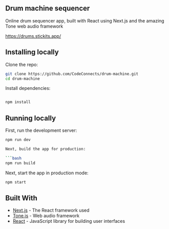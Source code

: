 ## Drum machine sequencer

Online drum sequencer app, built with React using Next.js and the amazing Tone web audio framework

https://drums.stickits.app/


## Installing locally

Clone the repo:

```bash
git clone https://github.com/CodeConnects/drum-machine.git
cd drum-machine
```

Install dependencies:

```bash

npm install
```

## Running locally

First, run the development server:

```bash
npm run dev

Next, build the app for production:

```bash
npm run build
```

Next, start the app in production mode:

```bash
npm start
```



## Built With

* [Next.js](https://nextjs.org/) - The React framework used
* [Tone.js](https://tonejs.github.io/) - Web audio framework
* [React](https://reactjs.org/) - JavaScript library for building user interfaces